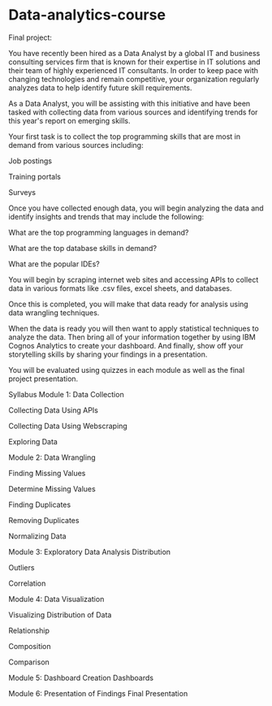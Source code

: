 # Data-analytics-course

Final project:

You have recently been hired as a Data Analyst by a global IT and business consulting services firm that is known for their expertise in IT solutions and their team of highly experienced IT consultants.  In order to keep pace with changing technologies and remain competitive, your organization regularly analyzes data to help identify future skill requirements. 

As a Data Analyst, you will be assisting with this initiative and have been tasked with collecting data from various sources and identifying trends for this year's report on emerging skills. 

Your first task is to collect the top programming skills that are most in demand from various sources including:

Job postings

Training portals

Surveys

Once you have collected enough data, you will begin analyzing the data and identify insights and trends that may include the following:

What are the top programming languages in demand?

What are the top database skills in demand?

What are the popular IDEs?

You will begin by scraping internet web sites and accessing APIs to collect data in various formats like .csv files, excel sheets, and databases.   
 
 

Once this is completed, you will make that data ready for analysis using data wrangling techniques. 
 

 

When the data is ready you will then want to apply statistical techniques to analyze the data.  Then bring all of your information together by using  IBM Cognos Analytics to create your dashboard. And finally, show off your storytelling skills by sharing your findings in a presentation.

You will be evaluated using quizzes in each module as well as the final project presentation.

Syllabus
Module 1: Data Collection
 
Collecting Data Using APIs

Collecting Data Using Webscraping

Exploring Data

Module 2: Data Wrangling
 
Finding Missing Values

Determine Missing Values

Finding Duplicates

Removing Duplicates

Normalizing Data

Module 3: Exploratory Data Analysis
Distribution

Outliers

Correlation

Module 4: Data Visualization
 

Visualizing Distribution of Data

Relationship

Composition

Comparison

Module 5: Dashboard
 Creation
Dashboards

Module 6: Presentation of Findings
Final Presentation
